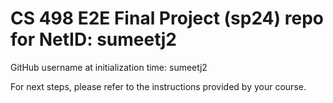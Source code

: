 # CS 498 E2E Final Project (sp24) repo for NetID: sumeetj2

GitHub username at initialization time: sumeetj2

For next steps, please refer to the instructions provided by your course.
